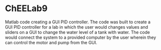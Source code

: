 # ChEELab9
Matlab code creating a GUI PID controller.
The code  was built to create a GUI PID controller for a lab in which the user would changes values and sliders on a GUI to change the water level of a tank with water. The code would connect the system to a provided computer by the user wherein they can control the motor and pump from the GUI. 
